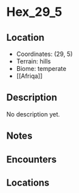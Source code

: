 # Hex_29_5

## Location
- Coordinates: (29, 5)
- Terrain: hills
- Biome: temperate
- [[Afriqa]]

## Description
No description yet.

## Notes


## Encounters


## Locations

